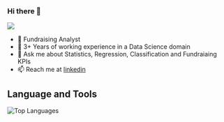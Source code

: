 ### Hi there 👋

![](https://komarev.com/ghpvc/?username=Dpakkk&color=green)

- 🔭 Fundraising Analyst 
- 🌱 3+ Years of working experience in a Data Science domain
- 💬 Ask me about Statistics, Regression, Classification and Fundraiaing KPIs
- 📫 Reach me at [linkedin](https://www.linkedin.com/in/bikpo/)


## **Language and Tools**

![Top Languages](https://github-readme-stats.vercel.app/api/top-langs/?username=Dpakkk&theme=graywhite)
